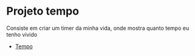 <h1>Projeto tempo</h1>
<p>Consiste em criar um timer da minha vida, onde mostra quanto tempo eu tenho vivido</p>

<ul>
  <li><a href="https://tempo-mu.vercel.app/">Tempo</a></li>
</ul>
